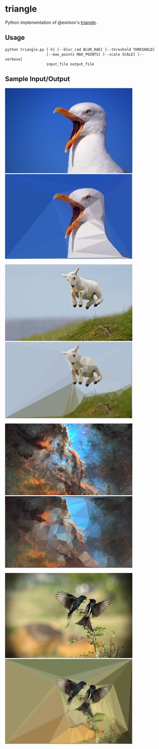 # triangle
Python implementation of @esimov's [triangle](https://github.com/esimov/triangle).

## Usage

```
python triangle.py [-h] [--blur_rad BLUR_RAD] [--threshold THRESHOLD]
                   [--max_points MAX_POINTS] [--scale SCALE] [--verbose]
                   input_file output_file
```

## Sample Input/Output
<a href="https://github.com/avikj/triangle/blob/master/examples/seagull.jpg"><img src="https://github.com/avikj/triangle/blob/master/examples/seagull.jpg" width=420/></a>
<a href="https://github.com/avikj/triangle/blob/master/examples/seagull-triangles.png"><img src="https://github.com/avikj/triangle/blob/master/examples/seagull-triangles.png" width=420/></a>

<a href="https://github.com/avikj/triangle/blob/master/examples/goat.jpg"><img src="https://github.com/avikj/triangle/blob/master/examples/goat.jpg" width=420/></a>
<a href="https://github.com/avikj/triangle/blob/master/examples/goat-triangles.png"><img src="https://github.com/avikj/triangle/blob/master/examples/goat-triangles.png" width=420/></a>

<a href="https://github.com/avikj/triangle/blob/master/examples/space.jpg"><img src="https://github.com/avikj/triangle/blob/master/examples/space.jpg" width=420/></a>
<a href="https://github.com/avikj/triangle/blob/master/examples/space-triangles.png"><img src="https://github.com/avikj/triangle/blob/master/examples/space-triangles.png" width=420/></a>

<a href="https://github.com/avikj/triangle/blob/master/examples/birds2.jpg"><img src="https://github.com/avikj/triangle/blob/master/examples/birds2.jpg" width=420/></a>
<a href="https://github.com/avikj/triangle/blob/master/examples/birds2-triangles.png"><img src="https://github.com/avikj/triangle/blob/master/examples/birds2-triangles.png" width=420/></a>
